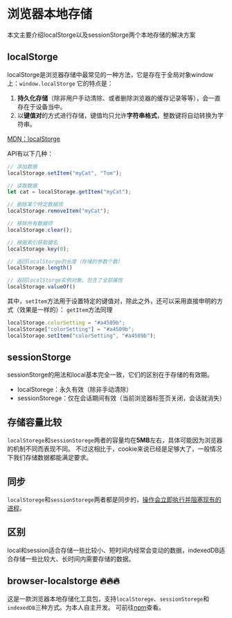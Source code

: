 # 浏览器本地存储
本文主要介绍localStorge以及sessionStorge两个本地存储的解决方案

## localStorge
localStorge是浏览器存储中最常见的一种方法，它是存在于全局对象window上：`window.localStorge`
它的特点是：
1. **持久化存储**（除非用户手动清除、或者删除浏览器的缓存记录等等），会一直存在于设备当中。
2. 以**键值对**的方式进行存储，键值均只允许**字符串格式**，整数键将自动转换为字符串。

[MDN：localStorge](https://developer.mozilla.org/zh-CN/docs/Web/API/Window/localStorage)

API有以下几种：

```javascript
// 添加数据
localStorage.setItem("myCat", "Tom");

// 读取数据
let cat = localStorage.getItem("myCat");

// 删除某个特定数据项
localStorage.removeItem("myCat");

// 移除所有数据项
localStorage.clear();

// 根据索引获取键名
localStorage.key(0);

// 返回localStorge的长度（存储的参数个数）
localStorage.length()

// 返回localStorge实例对象，包含了全部属性
localStorage.valueOf()

```

其中，`setItem`方法用于设置特定的键值对，除此之外，还可以采用直接申明的方式（效果是一样的）：
`getItem`方法同理

```javascript
localStorage.colorSetting = "#a4509b";
localStorage["colorSetting"] = "#a4509b";
localStorage.setItem("colorSetting", "#a4509b");
```

## sessionStorge

sessionStorge的用法和local基本完全一致，它们的区别在于存储的有效期。

- localStorege：永久有效（除非手动清除）
- sessionStorege：仅在会话期间有效（当前浏览器标签页关闭，会话就消失）

## 存储容量比较
`localStorege`和`sessionStorege`两者的容量均在**5MB**左右，具体可能因为浏览器的机制不同而表现不同。
不过这相比于，cookie来说已经是足够大了，一般情况下我们存储数据都能满足要求。

## 同步
`localStorege`和`sessionStorege`两者都是同步的，<u>操作会立即执行并阻塞现有的进程</u>。

## 区别
local和session适合存储一些比较小、短时间内经常会变动的数据，indexedDB适合存储一些比较大、长时间内需要存储的数据。

## browser-localstorge 🔥🔥🔥
这是一款浏览器本地存储化工具包，支持`localStorege`、`sessionStorege`和`indexedDB`三种方式。为本人自主开发。
可前往[npm](https://www.npmjs.com/package/browser-localstorge)查看。